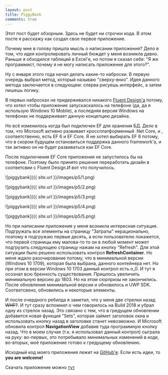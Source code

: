 ```yaml
---
layout: post
title: PiggyBank
comments: true
---
```


Этот пост будет обзорным. Здесь не будет ни строчки кода. В этом посте я расскажу как создал свое первое приложение. 

Почему мне в голову пришла мысль о написании приложения? Дело в том, что идея контролировать личный бюждет у меня возникла давно. Раньше я обходился таблицей в Excel'e, но потом я сказал себе: "Я же программист, почему я не могу написать приложение для этого?". 

Ну с января этого года начал делать какие-то наброски. В первую очередь выбрал метод, который называю "сверху-вниз". Идея данного метода заключается в следующем: сперва рисуешь интерфейс, а затем пишешь логику. 

В первых набросках не придерживался никакого [Fluent Design'a](http://fluent.microsoft.com/) потому, что хотел чтобы приложение запускаскалось на телефоне (да, да я использую Windows 10 Mobile), а последняя версия Windows на телефонах не поддерживает данную концепцию дизайна. 

Но всё изменилось когда был подключен EF для хранения БД. Дело в том, что Microsoft активно развивает кроссплатформенный .Net Core, и , соответственно, есть EF 6 и EF Core. Я не хотел выбирать EF 6 потому, что в скором будущем остановиться поддержка данного framework'a, и так активно он не будет развиваться как EF Core. 

После подключения EF Core приложения не запустилось бы на телефоне. Поэтому было принято решения переработать дизайн в соответсвии с Fluent Design.И вот что получилось.

![piggybank]({{ site.url }}/images/p5/1.png)

![piggybank]({{ site.url }}/images/p5/2.png)

![piggybank]({{ site.url }}/images/p5/3.png)

![piggybank]({{ site.url }}/images/p5/4.png)

![piggybank]({{ site.url }}/images/p5/5.png)

Но при написании приложения у меня возникла интересная ситуация. Подгружать все элементы на страницу "Затраты" нерационально, поэтому я подгружаю первые десять, а если пользователю покажется, что первой страницы ему малова-то то он в любой момент может подгрузить следующею страницу нажам на кнопку "Refresh". Для этой ситуации было решено использовать контрол **RefreshContainer**. Но меня ждало разочирование потому, что в минимальной версии (Windows 10 1709), которая была выбрана, данного контейнера нет. Но при этом в версии Windows 10 1703 данный контрол есть o_0. И тут я осознал всю бренность существования. Пришлось увеличить минимальную версию до 1803. Но на этом сюрпризы не закончились. После обновления минимальной версии и обновилось и UWP SDK. Соответсвено, обновились и некоторые элементы.

И после очердного ребилда я заметил, что у меня две стрелки назад ~~WHF?~~. И тут сразу вспомнил о чем говорилось на Build 2018 и убрал одну из стрелок назад. Это связано с тем, что в гредущем обновлении добавится новая функция "Sets", которая займет заголовок окна и использовать кнопку назад в заголовке станет невозможно. И Microsoft обновила контрол **NavigationView** добавив туда программную кнопку назад. Что в моем случае (т.к. я использовал данный контрол) сыграла на руку: во-первых, это потребывало минимальных изменений в коде, во-вторых, моё приложение готово к гредущему обновлению.

Исходный код моего приложения лежит на [GitHub'e](https://github.com/denmaklucky/denmaklucky.github.io). Если есть идеи, то **you are welcome!**

Скачать приложение можно [тут](https://www.microsoft.com/en-us/p/piggy-bank/9p4665kcndc3?SilentAuth=1&wa=wsignin1.0#)
